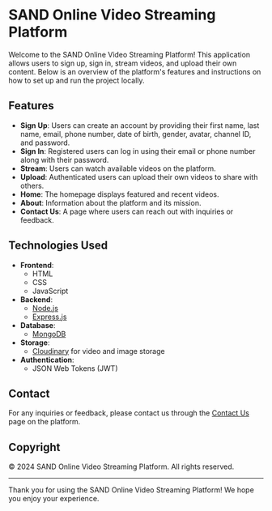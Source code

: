 # SAND Online Video Streaming Platform

Welcome to the SAND Online Video Streaming Platform! This application allows users to sign up, sign in, stream videos, and upload their own content. Below is an overview of the platform's features and instructions on how to set up and run the project locally.

## Features

- **Sign Up**: Users can create an account by providing their first name, last name, email, phone number, date of birth, gender, avatar, channel ID, and password.
- **Sign In**: Registered users can log in using their email or phone number along with their password.
- **Stream**: Users can watch available videos on the platform.
- **Upload**: Authenticated users can upload their own videos to share with others.
- **Home**: The homepage displays featured and recent videos.
- **About**: Information about the platform and its mission.
- **Contact Us**: A page where users can reach out with inquiries or feedback.

## Technologies Used

- **Frontend**:
  - HTML
  - CSS
  - JavaScript
- **Backend**:
  - [Node.js](https://nodejs.org/)
  - [Express.js](https://expressjs.com/)
- **Database**:
  - [MongoDB](https://www.mongodb.com/)
- **Storage**:
  - [Cloudinary](https://cloudinary.com/) for video and image storage
- **Authentication**:
  - JSON Web Tokens (JWT)

## Contact

For any inquiries or feedback, please contact us through the [Contact Us](#) page on the platform.

## Copyright

&copy; 2024 SAND Online Video Streaming Platform. All rights reserved.

---

Thank you for using the SAND Online Video Streaming Platform! We hope you enjoy your experience.


